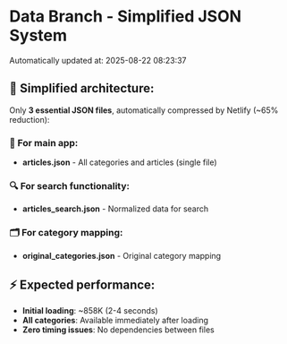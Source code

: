 # Data Branch - Simplified JSON System
Automatically updated at: 2025-08-22 08:23:37

## 🎯 Simplified architecture:
Only **3 essential JSON files**, automatically compressed by Netlify (~65% reduction):

### 📱 For main app:
- **articles.json** - All categories and articles (single file)

### 🔍 For search functionality:
- **articles_search.json** - Normalized data for search

### 🗂️ For category mapping:
- **original_categories.json** - Original category mapping

## ⚡ Expected performance:
- **Initial loading**: ~858K (2-4 seconds)
- **All categories**: Available immediately after loading
- **Zero timing issues**: No dependencies between files
